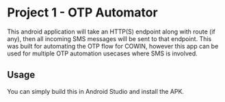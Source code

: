 # Project 1 - OTP Automator
This android application will take an HTTP(S) endpoint along with route (if any), then all incoming SMS messages will be sent to that endpoint. This was built for automating the OTP flow for COWIN, however this app can be used for multiple OTP automation usecases where SMS is involved.

## Usage
You can simply build this in Android Studio and install the APK.
